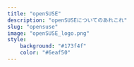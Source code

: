 ```yaml
---
title: "openSUSE"
description: "openSUSEについてのあれこれ"
slug: "opensuse"
image: "openSUSE_logo.png"
style:
    background: "#173f4f"
    color: "#6eaf50"
---
```

